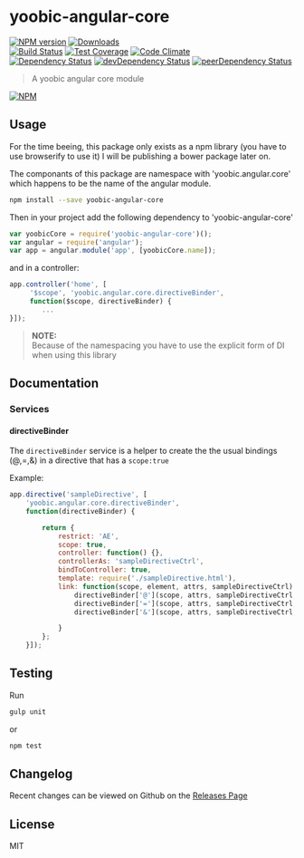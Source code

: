 # yoobic-angular-core 
[![NPM version](https://badge.fury.io/js/yoobic-angular-core.svg)](http://badge.fury.io/js/yoobic-angular-core) [![Downloads](http://img.shields.io/npm/dm/yoobic-angular-core.svg)](http://badge.fury.io/js/yoobic-angular-core)   
[![Build Status](https://travis-ci.org/Yoobic/yoobic-angular-core.svg?branch=master)](https://travis-ci.org/Yoobic/yoobic-angular-core) [![Test Coverage](https://codeclimate.com/github/Yoobic/yoobic-angular-core/badges/coverage.svg)](https://codeclimate.com/github/Yoobic/yoobic-angular-core) [![Code Climate](https://codeclimate.com/github/Yoobic/yoobic-angular-core/badges/gpa.svg)](https://codeclimate.com/github/Yoobic/yoobic-angular-core)   
[![Dependency Status](https://david-dm.org/Yoobic/yoobic-angular-core.svg)](https://david-dm.org/Yoobic/yoobic-angular-core) [![devDependency Status](https://david-dm.org/Yoobic/yoobic-angular-core/dev-status.svg)](https://david-dm.org/Yoobic/yoobic-angular-core#info=devDependencies) [![peerDependency Status](https://david-dm.org/Yoobic/yoobic-angular-core/peer-status.svg)](https://david-dm.org/Yoobic/yoobic-angular-core#info=peerDependencies)    


> A yoobic angular core module

[![NPM](https://nodei.co/npm/yoobic-angular-core.png?downloads=true&downloadRank=true&stars=true)](https://nodei.co/npm/yoobic-angular-core)

## Usage
For the time beeing, this package only exists as a npm library (you have to use browserify to use it)
I will be publishing a bower package later on.

The componants of this package are namespace with 'yoobic.angular.core' which happens to be the name of the angular module.

```bash
npm install --save yoobic-angular-core
```

Then in your project add the following dependency to 'yoobic-angular-core'
```js
var yoobicCore = require('yoobic-angular-core')();
var angular = require('angular');
var app = angular.module('app', [yoobicCore.name]);
```

and in a controller:

```js
app.controller('home', [
     '$scope', 'yoobic.angular.core.directiveBinder', 
     function($scope, directiveBinder) {
        ...
}]);
```

> **NOTE:**   
> Because of the namespacing you have to use the explicit form of DI when using this library

## Documentation

### Services
#### directiveBinder
The `directiveBinder` service is a helper to create the the usual bindings (@,=,&) in a directive that has a `scope:true`

Example:
```js
app.directive('sampleDirective', [
    'yoobic.angular.core.directiveBinder', 
    function(directiveBinder) {

        return {
            restrict: 'AE',
            scope: true,
            controller: function() {},
            controllerAs: 'sampleDirectiveCtrl',
            bindToController: true,
            template: require('./sampleDirective.html'),
            link: function(scope, element, attrs, sampleDirectiveCtrl) {
                directiveBinder['@'](scope, attrs, sampleDirectiveCtrl, 'title');
                directiveBinder['='](scope, attrs, sampleDirectiveCtrl, 'message');
                directiveBinder['&'](scope, attrs, sampleDirectiveCtrl, 'action');

            }
        };
    }]);
```

## Testing
Run 
```bash
gulp unit
```
or 
```bash
npm test
```

## Changelog

Recent changes can be viewed on Github on the [Releases Page](https://github.com/Yoobic/yoobic-angular-core/releases)

## License
MIT

